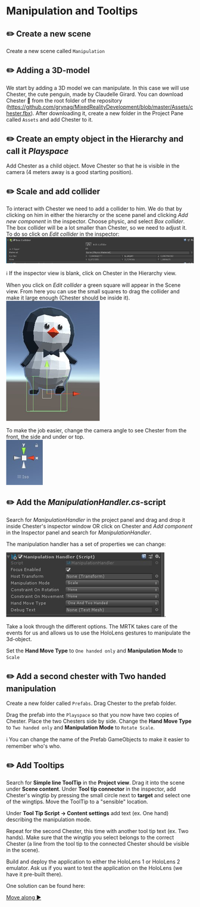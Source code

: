 # Manipulation and Tooltips

## ✏️ Create a new scene
Create a new scene called `Manipulation`

## ✏️ Adding a 3D-model
We start by adding a 3D model we can manipulate. In this case we will use Chester, the cute penguin, made by Claudelle Girard. You can download Chester :penguin: from the root folder of the repository (https://github.com/grynag/MixedRealityDevelopment/blob/master/Assets/chester.fbx). After downloading it, create a new folder in the Project Pane called `Assets` and add Chester to it.  

## ✏️ Create an empty object in the Hierarchy and call it *Playspace*
Add Chester as a child object. Move Chester so that he is visible in the camera (4 meters away is a good starting position).

## ✏️ Scale and add collider
To interact with Chester we need to add a collider to him. We do that by clicking on him in either the hierarchy or the scene panel and clicking *Add new component* in the inspector. Choose physic, and select *Box collider*. The box collider will be a lot smaller than Chester, so we need to adjust it. To do so click on *Edit collider* in the inspector:  
![Edit collider](Screenshots/edit_collider.jpg)

️️️ℹ️ If the inspector view is blank, click on Chester in the Hierarchy view. 

When you click on *Edit collider* a green square will appear in the Scene view. From here you can use the small squares to drag the collider and make it large enough (Chester should be inside it).     
![Chester collider](Screenshots/chester_collider.jpg)

To make the job easier, change the camera angle to see Chester from the front, the side and under or top.  
![Camera angle](Screenshots/camera_angle.jpg)

## ✏️ Add the *ManipulationHandler.cs*-script

Search for *ManipulationHandler* in the project panel and drag and drop it inside Chester's inspector window OR click on Chester and *Add component* in the Inspector panel and search for *ManipulationHandler*.

The manipulation handler has a set of properties we can change:  

![ManipulationHandler](Screenshots/manipulationhandler.jpg).

Take a look through the different options. The MRTK takes care of the events for us and allows us to use the HoloLens gestures to manipulate the 3d-object. 

Set the **Hand Move Type** to `One handed only` and **Manipulation Mode** to `Scale`

## ✏️ Add a second chester with Two handed manipulation

Create a new folder called `Prefabs`. Drag Chester to the prefab folder. 

Drag the prefab into the `Playspace` so that you now have two copies of Chester. Place the two Chesters side by side. Change the **Hand Move Type** to `Two handed only` and **Manipulation Mode** to `Rotate Scale`.

ℹ️ You can change the name of the Prefab GameObjects to make it easier to remember who's who.

## ✏️ Add Tooltips

Search for **Simple line ToolTip** in the **Project view**. Drag it into the scene under **Scene content**. Under **Tool tip connector** in the inspector, add Chester's wingtip by pressing the small circle next to **target** and select one of the wingtips. Move the ToolTip to a "sensible" location. 

Under **Tool Tip Script -> Content settings** add text (ex. One hand) describing the manipulation mode. 

Repeat for the second Chester, this time with another tool tip text (ex. Two hands). Make sure that the wingtip you select belongs to the correct Chester (a line from the tool tip to the connected Chester should be visible in the scene). 

Build and deploy the application to either the HoloLens 1 or HoloLens 2 emulator. Ask us if you want to test the application on the HoloLens (we have it pre-built there).

One solution can be found here: 

[Move along ▶](TASK2.md)️